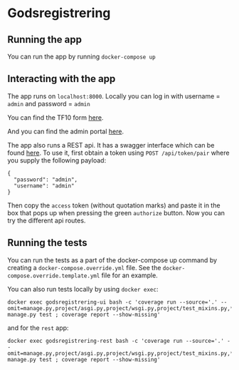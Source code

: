 # Godsregistrering



## Running the app

You can run the app by running `docker-compose up`

## Interacting with the app

The app runs on `localhost:8000`. Locally you can log in with username = `admin` and
password = `admin`

You can find the TF10 form [here](http://localhost:8000/tf10).

And you can find the admin portal [here](http://localhost:8001/index).

The app also runs a REST api. It has a swagger interface which can be found
[here](http://localhost:7000/api/docs). To use it, first obtain a token using
`POST /api/token/pair` where you supply the following payload:

```
{
  "password": "admin",
  "username": "admin"
}
```

Then copy the `access` token (without quotation marks) and paste it in the box that pops
up when pressing the green `authorize` button. Now you can try the different api routes.

## Running the tests

You can run the tests as a part of the docker-compose up command by creating a
`docker-compose.override.yml` file. See the `docker-compose.override.template.yml` file
for an example.

You can also run tests locally by using `docker exec`:

```
docker exec godsregistrering-ui bash -c 'coverage run --source='.' --omit=manage.py,project/asgi.py,project/wsgi.py,project/test_mixins.py,*/admin.py,*/urls.py,*/tests.py,*/__init__.py,*/migrations/*,*/management/* manage.py test ; coverage report --show-missing'
```

and for the `rest` app:

```
docker exec godsregistrering-rest bash -c 'coverage run --source='.' --omit=manage.py,project/asgi.py,project/wsgi.py,project/test_mixins.py,*/admin.py,*/urls.py,*/tests.py,*/__init__.py,*/migrations/*,*/management/* manage.py test ; coverage report --show-missing'
```
